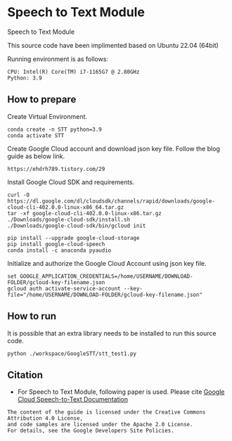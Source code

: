 # Speech to Text Module
Speech to Text Module

This source code have been implimented based on Ubuntu 22.04 (64bit)

Running environment is as follows:
```
CPU: Intel(R) Core(TM) i7-1165G7 @ 2.80GHz
Python: 3.9
```

## How to prepare
Create Virtual Environment.
```
conda create -n STT python=3.9
conda activate STT
```

Create Google Cloud account and download json key file.
Follow the blog guide as below link.
```
https://ehdrh789.tistory.com/29
```

Install Google Cloud SDK and requirements.
```
curl -O https://dl.google.com/dl/cloudsdk/channels/rapid/downloads/google-cloud-cli-402.0.0-linux-x86_64.tar.gz
tar -xf google-cloud-cli-402.0.0-linux-x86.tar.gz
./Downloads/google-cloud-sdk/install.sh
./Downloads/google-cloud-sdk/bin/gcloud init

pip install --upgrade google-cloud-storage
pip install google-cloud-speech
conda install -c anaconda pyaudio
```

Initialize and authorize the Google Cloud Account using json key file.
```
set GOOGLE_APPLICATION_CREDENTIALS=/home/USERNAME/DOWNLOAD-FOLDER/gcloud-key-filename.json
gcloud auth activate-service-account --key-file="/home/USERNAME/DOWNLOAD-FOLDER/gcloud-key-filename.json"
```

## How to run
It is possible that an extra library needs to be installed to run this source code.
```
python ./workspace/GoogleSTT/stt_test1.py
```

## Citation
* For Speech to Text Module, following paper is used.
Please cite [Google Cloud Speech-to-Text Documentation](https://cloud.google.com/speech-to-text/docs/speech-to-text-requests) 
```
The content of the guide is licensed under the Creative Commons Attribution 4.0 License,
and code samples are licensed under the Apache 2.0 License.
For details, see the Google Developers Site Policies.
```

